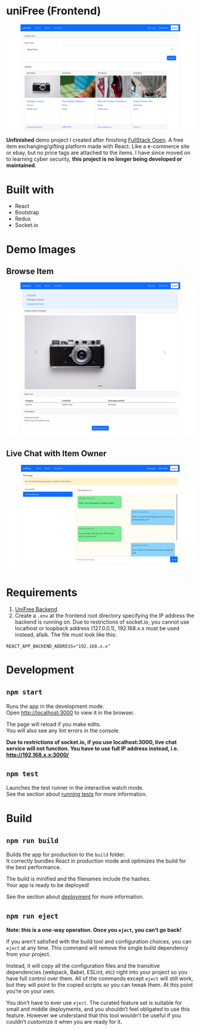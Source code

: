 # uniFree (Frontend)

![UniFree homepage](public/homepage.png)

**Unfinished** demo project I created after finishing [FullStack Open](https://fullstackopen.com/en/). A free item exchanging/gifting platform made with React. Like a e-commerce site or ebay, but no price tags are attached to the items. I have since moved on to learning cyber security, **this project is no longer being developed or maintained**.

# Built with

- React
- Bootstrap
- Redux
- Socket.io

# Demo Images

## Browse Item

![Browse Item](public/item-details.png)

## Live Chat with Item Owner

![Live Chat](public/message.png)

# Requirements

1. [UniFree Backend](https://github.com/tera-si/unifree-backend)
2. Create a `.env` at the frontend root directory specifying the IP address the backend is running on. Due to restrictions of socket.io, you cannot use localhost or loopback address (127.0.0.1), 192.168.x.x must be used instead, afaik. The file must look like this:
```
REACT_APP_BACKEND_ADDRESS="192.168.x.x"
```

# Development

## `npm start`

Runs the app in the development mode.\
Open [http://localhost:3000](http://localhost:3000) to view it in the browser.

The page will reload if you make edits.\
You will also see any lint errors in the console.

**Due to restrictions of socket.io, if you use localhost:3000, live chat service will not funciton. You have to use full IP address instead, i.e. http://192.168.x.x:3000/**

## `npm test`

Launches the test runner in the interactive watch mode.\
See the section about [running tests](https://facebook.github.io/create-react-app/docs/running-tests) for more information.

# Build

## `npm run build`

Builds the app for production to the `build` folder.\
It correctly bundles React in production mode and optimizes the build for the best performance.

The build is minified and the filenames include the hashes.\
Your app is ready to be deployed!

See the section about [deployment](https://facebook.github.io/create-react-app/docs/deployment) for more information.

## `npm run eject`

**Note: this is a one-way operation. Once you `eject`, you can’t go back!**

If you aren’t satisfied with the build tool and configuration choices, you can `eject` at any time. This command will remove the single build dependency from your project.

Instead, it will copy all the configuration files and the transitive dependencies (webpack, Babel, ESLint, etc) right into your project so you have full control over them. All of the commands except `eject` will still work, but they will point to the copied scripts so you can tweak them. At this point you’re on your own.

You don’t have to ever use `eject`. The curated feature set is suitable for small and middle deployments, and you shouldn’t feel obligated to use this feature. However we understand that this tool wouldn’t be useful if you couldn’t customize it when you are ready for it.

